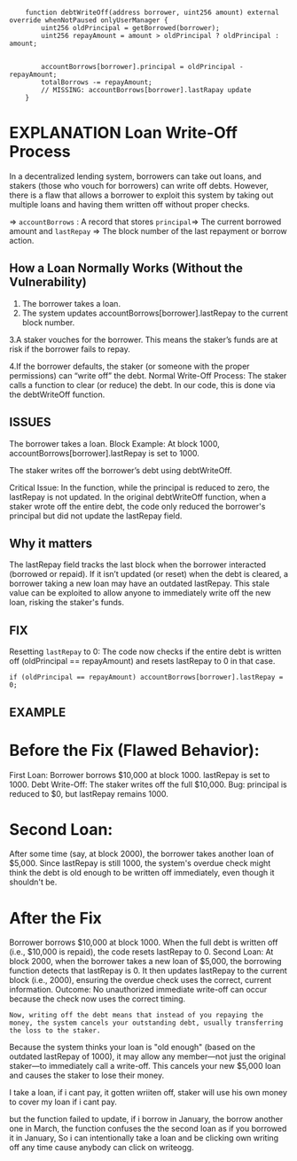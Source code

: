 
```solidity 

    function debtWriteOff(address borrower, uint256 amount) external override whenNotPaused onlyUserManager {
        uint256 oldPrincipal = getBorrowed(borrower);
        uint256 repayAmount = amount > oldPrincipal ? oldPrincipal : amount;
  
       
        accountBorrows[borrower].principal = oldPrincipal - repayAmount;
        totalBorrows -= repayAmount;
        // MISSING: accountBorrows[borrower].lastRapay update
    }

```


# EXPLANATION Loan Write-Off Process

In a decentralized lending system, borrowers can take out loans, and stakers (those who vouch for borrowers) can write off debts. However, there is a flaw that allows a borrower to exploit this system by taking out multiple loans and having them written off without proper checks.

=> `accountBorrows` : A record that stores `principal`=> The current borrowed amount and `lastRepay` => The block number of the
last repayment or borrow action.

## How a Loan Normally Works (Without the Vulnerability)
1. The borrower takes a loan.
2.  The system updates accountBorrows[borrower].lastRepay to the current block number.

3.A staker vouches for the borrower. This means the staker’s funds are at risk if the borrower fails to repay.

4.If the borrower defaults, the staker (or someone with the proper permissions) can “write off” the debt.
Normal Write-Off Process:
The staker calls a function to clear (or reduce) the debt. In our code, this is done via the debtWriteOff function.


## ISSUES 

The borrower takes a loan.
Block Example: At block 1000, accountBorrows[borrower].lastRepay is set to 1000.

The staker writes off the borrower’s debt using debtWriteOff.

Critical Issue:
In the function, while the principal is reduced to zero, the lastRepay is not updated.
In the original debtWriteOff function, when a staker wrote off the entire debt, the code only reduced the borrower's principal but did not update the lastRepay field.

## Why it matters 
The lastRepay field tracks the last block when the borrower interacted (borrowed or repaid). If it isn’t updated (or reset) when the debt is cleared, a borrower taking a new loan may have an outdated lastRepay. This stale value can be exploited to allow anyone to immediately write off the new loan, risking the staker's funds.

## FIX
Resetting `lastRepay` to 0:
The code now checks if the entire debt is written off (oldPrincipal == repayAmount) and resets lastRepay to 0 in that case.
```solidity 
if (oldPrincipal == repayAmount) accountBorrows[borrower].lastRepay = 0;

```

## EXAMPLE

# Before the Fix (Flawed Behavior):

First Loan:
Borrower borrows $10,000 at block 1000.
lastRepay is set to 1000.
Debt Write-Off:
The staker writes off the full $10,000.
Bug: principal is reduced to $0, but lastRepay remains 1000.

# Second Loan:
After some time (say, at block 2000), the borrower takes another loan of $5,000.
Since lastRepay is still 1000, the system's overdue check might think the debt is old enough to be written off immediately, even though it shouldn't be.


# After the Fix
Borrower borrows $10,000 at block 1000.
When the full debt is written off (i.e., $10,000 is repaid), the code resets lastRepay to 0.
Second Loan:
At block 2000, when the borrower takes a new loan of $5,000, the borrowing function detects that lastRepay is 0.
It then updates lastRepay to the current block (i.e., 2000), ensuring the overdue check uses the correct, current information.
Outcome: No unauthorized immediate write-off can occur because the check now uses the correct timing.

`Now, writing off the debt means that instead of you repaying the money, the system cancels your outstanding debt, usually transferring the loss to the staker.`

Because the system thinks your loan is "old enough" (based on the outdated lastRepay of 1000), it may allow any member—not just the original staker—to immediately call a write-off. This cancels your new $5,000 loan and causes the staker to lose their money.

I take a loan, if i cant pay, it gotten wriiten off, staker will use his own money to cover my loan if i cant pay.

but the function failed to update, if i borrow in January, the borrow another one in March, the function confuses the the second loan as if you borrowed it in January, 
So i can intentionally take a loan and be clicking own writing off any time cause anybody can click on writeogg.













